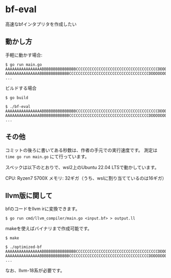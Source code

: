 # bf-eval

高速なbfインタプリタを作成したい

## 動かし方

手軽に動かす場合:

```shell-session
$ go run main.go
AAAAAAAAAAAAAAAABBBBBBBBBBBBBBBCCCCCCCCCCCCCCCCCCCCCCCCCCCCCCCCCCCCDDDDDDDDDEGFFEEEEDDDDDDCCCCCCCCCBBBBBBBBBBBBBBBBBBBBBBBBBBBBBB
AAAAAAAAAAAAAAABBBBBBBBBBBBBCCCCCCCCCCCCCCCCCCCCCCCCCCCCCCCCCCCDDDDDDDDDDEEEFGIIGFFEEEDDDDDDDDCCCCCCCCCBBBBBBBBBBBBBBBBBBBBBBBBBB
...
```

ビルドする場合

```shell-session
$ go build

$ ./bf-eval
AAAAAAAAAAAAAAAABBBBBBBBBBBBBBBCCCCCCCCCCCCCCCCCCCCCCCCCCCCCCCCCCCCDDDDDDDDDEGFFEEEEDDDDDDCCCCCCCCCBBBBBBBBBBBBBBBBBBBBBBBBBBBBBB
AAAAAAAAAAAAAAABBBBBBBBBBBBBCCCCCCCCCCCCCCCCCCCCCCCCCCCCCCCCCCCDDDDDDDDDDEEEFGIIGFFEEEDDDDDDDDCCCCCCCCCBBBBBBBBBBBBBBBBBBBBBBBBBB
...
```

## その他

コミットの後ろに書いてある秒数は、作者の手元での実行速度です。
測定は `time go run main.go` にて行っています。

スペックは以下のとおりで、wsl2上のUbuntu 22.04 LTSで動かしています。

CPU: Ryzen7 5700X
メモリ: 32ギガ（うち、wslに割り当てているのは16ギガ）

## llvm版に関して

bfのコードをllvm irに変換できます。

```shell-session
$ go run cmd/llvm_compiler/main.go <input.bf> > output.ll
```

makeを使えばバイナリまで作成可能です。

```shell-session
$ make

$ ./optimized-bf
AAAAAAAAAAAAAAAABBBBBBBBBBBBBBBCCCCCCCCCCCCCCCCCCCCCCCCCCCCCCCCCCCCDDDDDDDDDEGFFEEEEDDDDDDCCCCCCCCCBBBBBBBBBBBBBBBBBBBBBBBBBBBBBB
AAAAAAAAAAAAAAABBBBBBBBBBBBBCCCCCCCCCCCCCCCCCCCCCCCCCCCCCCCCCCCDDDDDDDDDDEEEFGIIGFFEEEDDDDDDDDCCCCCCCCCBBBBBBBBBBBBBBBBBBBBBBBBBB
...
```

なお、llvm-18系が必要です。

